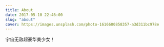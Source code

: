 ```yaml
---
title: About
date: 2017-05-10 22:46:00
slug: "about"
cover: https://images.unsplash.com/photo-1616600858357-a3d311bc978e
---
```


宇宙无敌超豪华美少女！